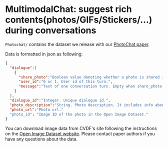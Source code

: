 # MultimodalChat: suggest rich contents(photos/GIFs/Stickers/...) during conversations
`Photochat/` contains the dataset we release with our [PhotoChat paper]( https://arxiv.org/abs/2108.01453).

Data is formatted in json as following:

```json
{
  "dialogue":[
    {
      "share_photo":"Boolean value denoting whether a photo is shared in this turn.",
      "user_id":"0 or 1. User id of this turn.",
      "message":"Text of one conversation turn. Empty when share_photo is true."
    }
  ],
  "dialogue_id":"Integer. Unique dialogue id.",
  "photo_description":"String. Photo description. It includes info about object labels in the photo.",
  "photo_url":"Photo url."
  "photo_id": "Image ID of the photo in the Open Image Dataset."
}
```
You can download image data from CVDF's site following the instructions on the [Open Image Dataset website](https://storage.googleapis.com/openimages/web/download.html#download_manually).
Please contact paper authors if you have any questions about the data.
